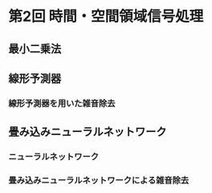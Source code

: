 # 第2回 時間・空間領域信号処理

## 最小二乗法

## 線形予測器

### 線形予測器を用いた雑音除去

## 畳み込みニューラルネットワーク

### ニューラルネットワーク

### 畳み込みニューラルネットワークによる雑音除去
